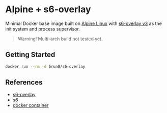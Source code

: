 # Alpine + s6-overlay

Minimal Docker base image built on [Alpine Linux](https://alpinelinux.org/)
with [s6-overlay v3](https://github.com/just-containers/s6-overlay)
as the init system and process supervisor.

> Warning! Multi-arch build not tested yet.

## Getting Started

```sh
docker run --rm -d 6run0/s6-overlay
```

## References

- [s6-overlay](https://github.com/just-containers/s6-overlay)
- [s6](https://skarnet.org/software/s6/)
- [docker container](https://hub.docker.com/r/6run0/s6-overlay)
